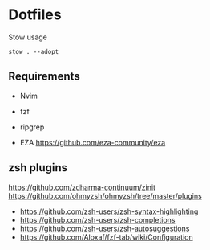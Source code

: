 # Dotfiles

Stow usage

```
stow . --adopt
```

## Requirements

* Nvim
* fzf
* ripgrep

* EZA https://github.com/eza-community/eza

## zsh plugins

https://github.com/zdharma-continuum/zinit
https://github.com/ohmyzsh/ohmyzsh/tree/master/plugins

* https://github.com/zsh-users/zsh-syntax-highlighting
* https://github.com/zsh-users/zsh-completions
* https://github.com/zsh-users/zsh-autosuggestions
* https://github.com/Aloxaf/fzf-tab/wiki/Configuration

